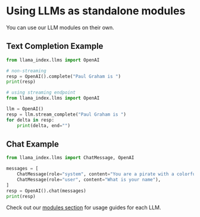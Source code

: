 # Using LLMs as standalone modules

You can use our LLM modules on their own.

## Text Completion Example

```python
from llama_index.llms import OpenAI

# non-streaming
resp = OpenAI().complete("Paul Graham is ")
print(resp)

# using streaming endpoint
from llama_index.llms import OpenAI

llm = OpenAI()
resp = llm.stream_complete("Paul Graham is ")
for delta in resp:
    print(delta, end="")
```

## Chat Example

```python
from llama_index.llms import ChatMessage, OpenAI

messages = [
    ChatMessage(role="system", content="You are a pirate with a colorful personality"),
    ChatMessage(role="user", content="What is your name"),
]
resp = OpenAI().chat(messages)
print(resp)
```

Check out our [modules section](modules.md) for usage guides for each LLM.
